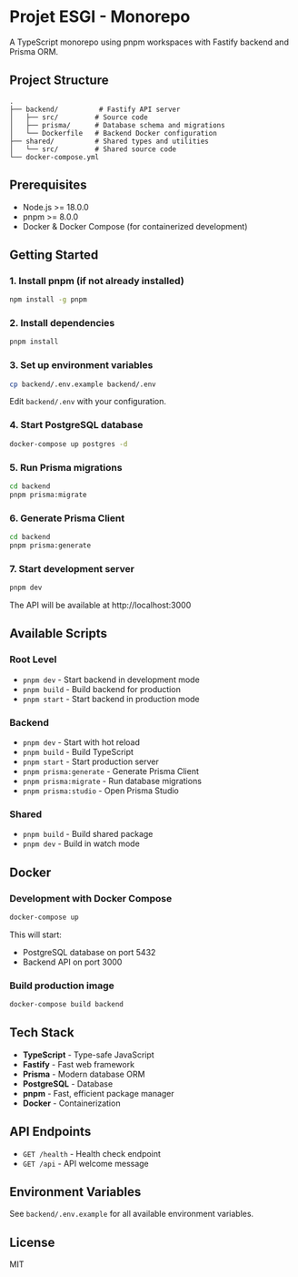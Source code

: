 # Projet ESGI - Monorepo

A TypeScript monorepo using pnpm workspaces with Fastify backend and Prisma ORM.

## Project Structure

```
.
├── backend/          # Fastify API server
│   ├── src/         # Source code
│   ├── prisma/      # Database schema and migrations
│   └── Dockerfile   # Backend Docker configuration
├── shared/          # Shared types and utilities
│   └── src/         # Shared source code
└── docker-compose.yml
```

## Prerequisites

- Node.js >= 18.0.0
- pnpm >= 8.0.0
- Docker & Docker Compose (for containerized development)

## Getting Started

### 1. Install pnpm (if not already installed)

```bash
npm install -g pnpm
```

### 2. Install dependencies

```bash
pnpm install
```

### 3. Set up environment variables

```bash
cp backend/.env.example backend/.env
```

Edit `backend/.env` with your configuration.

### 4. Start PostgreSQL database

```bash
docker-compose up postgres -d
```

### 5. Run Prisma migrations

```bash
cd backend
pnpm prisma:migrate
```

### 6. Generate Prisma Client

```bash
cd backend
pnpm prisma:generate
```

### 7. Start development server

```bash
pnpm dev
```

The API will be available at http://localhost:3000

## Available Scripts

### Root Level

- `pnpm dev` - Start backend in development mode
- `pnpm build` - Build backend for production
- `pnpm start` - Start backend in production mode

### Backend

- `pnpm dev` - Start with hot reload
- `pnpm build` - Build TypeScript
- `pnpm start` - Start production server
- `pnpm prisma:generate` - Generate Prisma Client
- `pnpm prisma:migrate` - Run database migrations
- `pnpm prisma:studio` - Open Prisma Studio

### Shared

- `pnpm build` - Build shared package
- `pnpm dev` - Build in watch mode

## Docker

### Development with Docker Compose

```bash
docker-compose up
```

This will start:
- PostgreSQL database on port 5432
- Backend API on port 3000

### Build production image

```bash
docker-compose build backend
```

## Tech Stack

- **TypeScript** - Type-safe JavaScript
- **Fastify** - Fast web framework
- **Prisma** - Modern database ORM
- **PostgreSQL** - Database
- **pnpm** - Fast, efficient package manager
- **Docker** - Containerization

## API Endpoints

- `GET /health` - Health check endpoint
- `GET /api` - API welcome message

## Environment Variables

See `backend/.env.example` for all available environment variables.

## License

MIT